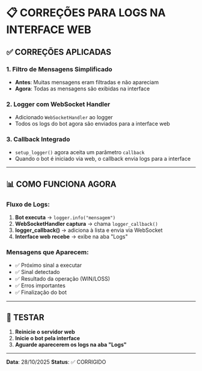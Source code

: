 # 📋 CORREÇÕES PARA LOGS NA INTERFACE WEB

## ✅ **CORREÇÕES APLICADAS**

### **1. Filtro de Mensagens Simplificado**
- **Antes**: Muitas mensagens eram filtradas e não apareciam
- **Agora**: Todas as mensagens são exibidas na interface

### **2. Logger com WebSocket Handler**
- Adicionado `WebSocketHandler` ao logger
- Todos os logs do bot agora são enviados para a interface web

### **3. Callback Integrado**
- `setup_logger()` agora aceita um parâmetro `callback`
- Quando o bot é iniciado via web, o callback envia logs para a interface

---

## 📊 **COMO FUNCIONA AGORA**

### **Fluxo de Logs:**

1. **Bot executa** → `logger.info("mensagem")`
2. **WebSocketHandler captura** → chama `logger_callback()`
3. **logger_callback()** → adiciona à lista e envia via WebSocket
4. **Interface web recebe** → exibe na aba "Logs"

### **Mensagens que Aparecem:**
- ✅ Próximo sinal a executar
- ✅ Sinal detectado
- ✅ Resultado da operação (WIN/LOSS)
- ✅ Erros importantes
- ✅ Finalização do bot

---

## 🚀 **TESTAR**

1. **Reinicie o servidor web**
2. **Inicie o bot pela interface**
3. **Aguarde aparecerem os logs na aba "Logs"**

---

**Data**: 28/10/2025
**Status**: ✅ CORRIGIDO

